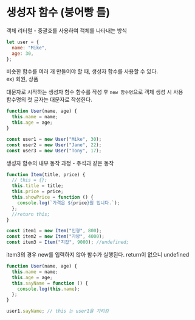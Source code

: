 # 생성자 함수 (붕어빵 틀)

객체 리터럴 - 중괄호를 사용하여 객체를 나타내는 방식

```js
let user = {
  name: "Mike",
  age: 30,
};
```

비슷한 함수를 여러 개 만들어야 할 때, 생성자 함수를 사용할 수 있다.  
ex) 회원, 상품

대문자로 시작하는 생성자 함수 함수를 작성 후 `new 함수명`으로 객체 생성 시 사용  
함수명의 첫 글자는 대문자로 작성한다.

```js
function User(name, age) {
  this.name = name;
  this.age = age;
}

const user1 = new User("Mike", 30);
const user2 = new User("Jane", 22);
const user3 = new User("Tony", 17);
```

생성자 함수의 내부 동작 과정 - 주석과 같은 동작

```js
function Item(title, price) {
  // this = {};
  this.title = title;
  this.price = price;
  this.showPrice = function () {
    console.log(`가격은 ${price}원 입니다.`);
  };
  //return this;
}

const item1 = new Item("인형", 800);
const item2 = new Item("가방", 4000);
const item3 = Item("지갑", 9000); //undefined;
```

item3의 경우 new를 입력하지 않아 함수가 실행된다. return이 없으니 undefined

```js
function User(name, age) {
  this.name = name;
  this.age = age;
  this.sayName = function () {
    console.log(this.name);
  };
}

user1.sayName; // this 는 user1을 가리킴
```

